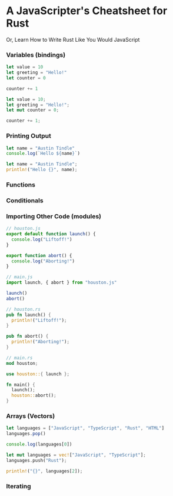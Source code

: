 # A JavaScripter's Cheatsheet for Rust
Or, Learn How to Write Rust Like You Would JavaScript

### Variables (bindings)
```javascript
let value = 10
let greeting = "Hello!"
let counter = 0

counter += 1
```

```rust
let value = 10;
let greeting = "Hello!";
let mut counter = 0;

counter += 1;
```

### Printing Output

```javascript
let name = "Austin Tindle"
console.log(`Hello ${name}`)
```

```rust
let name = "Austin Tindle";
println!("Hello {}", name);
```

### Functions

### Conditionals

### Importing Other Code (modules)
```javascript
// houston.js
export default function launch() {
  console.log("Liftoff!")
}

export function abort() {
  console.log("Aborting!")
}
```

```javascript
// main.js
import launch, { abort } from "houston.js"

launch()
abort()
```

```rust
// houston.rs
pub fn launch() {
  println!("Liftoff!");
}

pub fn abort() {
  println!("Aborting!");
}
```

```rust
// main.rs
mod houston;

use houston::{ launch };

fn main() {
  launch();
  houston::abort();
}
```

### Arrays (Vectors)

```javascript
let languages = ["JavaScript", "TypeScript", "Rust", "HTML"]
languages.pop()

console.log(languages[0])
```

```rust
let mut languages = vec!["JavaScript", "TypeScript"];
languages.push("Rust");

println!("{}", languages[2]);
```

### Iterating